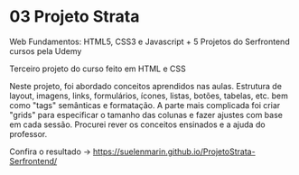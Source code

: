 # 03 Projeto Strata

Web Fundamentos: HTML5, CSS3 e Javascript + 5 Projetos do Serfrontend cursos pela Udemy

Terceiro projeto do curso feito em HTML e CSS

Neste projeto, foi abordado conceitos aprendidos nas aulas. Estrutura de layout, imagens, links, formulários, ícones, listas, botões, tabelas, etc. bem como "tags" semânticas e formatação. A parte mais complicada foi criar "grids" para especificar o tamanho das colunas e fazer ajustes com base em cada sessão. Procurei rever os conceitos ensinados e a ajuda do professor.


Confira o resultado -> https://suelenmarin.github.io/ProjetoStrata-Serfrontend/
